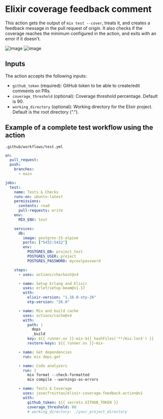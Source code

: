 # Elixir coverage feedback comment
This action gets the output of `mix test --cover`, treats it, and creates a feedback message in the pull request of origin. It also checks if the coverage reaches the minimum configured in the action, and exits with an error if it doesn't.

![image](https://user-images.githubusercontent.com/10376340/200857131-94cb2147-d703-4965-be5c-6cd6521826da.png#gh-light-mode-only)
![image](https://user-images.githubusercontent.com/10376340/200857627-8232b1de-fcbe-4b68-9f30-df2b89b61ccf.png#gh-dark-mode-only)

## Inputs
The action accepts the following inputs:

- `github_token` (required): GitHub token to be able to create/edit comments on PRs.
- `coverage_threshold` (optional): Coverage threshold percentage. Default is 90.
- `working_directory` (optional): Working directory for the Elixir project. Default is the root directory (".").


## Example of a complete test workflow using the action
`.github/workflows/test.yml`

```yaml
on:
  pull_request:
  push:
    branches:
      - main

jobs:
  test:
    name: Tests & Checks
    runs-on: ubuntu-latest
    permissions:
      contents: read
      pull-requests: write
    env:
      MIX_ENV: test

    services:
      db:
        image: postgres:15-alpine
        ports: ["5432:5432"]
        env:
          POSTGRES_DB: project_test
          POSTGRES_USER: project
          POSTGRES_PASSWORD: mycoolpassword

    steps:
      - uses: actions/checkout@v4

      - name: Setup Erlang and Elixir
        uses: erlef/setup-beam@v1.17
        with:
          elixir-version: "1.16.0-otp-26"
          otp-version: "26.0"

      - name: Mix and build cache
        uses: actions/cache@v4
        with:
          path: |
            deps
            _build
          key: ${{ runner.os }}-mix-${{ hashFiles('**/mix.lock') }}
          restore-keys: ${{ runner.os }}-mix-

      - name: Get dependencies
        run: mix deps.get

      - name: Code analyzers
        run: |
          mix format --check-formatted
          mix compile --warnings-as-errors

      - name: Tests & Coverage
        uses: josecfreittas/elixir-coverage-feedback-action@v1
        with:
          github_token: ${{ secrets.GITHUB_TOKEN }}
          coverage_threshold: 80
          # working_directory: ./your_project_directory
```
